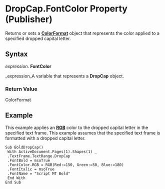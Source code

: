
# DropCap.FontColor Property (Publisher)

Returns or sets a  **[ColorFormat](659069e1-e359-94d7-de06-a1d98378193b.md)** object that represents the color applied to a specified dropped capital letter.


## Syntax

 _expression_. **FontColor**

 _expression_A variable that represents a  **DropCap** object.


### Return Value

ColorFormat


## Example

This example applies an  **[RGB](aeff1962-b855-7c3f-1f4d-a336e0739ade.md)** color to the dropped capital letter in the specified text frame. This example assumes that the specified text frame is formatted with a dropped capital letter.


```
Sub BoldDropCap() 
 With ActiveDocument.Pages(1).Shapes(1) _ 
 .TextFrame.TextRange.DropCap 
 .FontBold = msoTrue 
 .FontColor.RGB = RGB(Red:=150, Green:=50, Blue:=180) 
 .FontItalic = msoTrue 
 .FontName = "Script MT Bold" 
 End With 
End Sub
```


